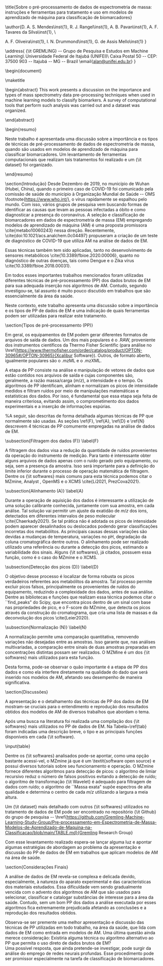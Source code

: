 \title{Sobre o pré-processamento de dados de espectrometria de massa: instruções e ferramentas para tratamento e uso em modelos de aprendizado de máquina para classificação de biomarcadores}

\author{D. A. S. Mendes\inst{1}, R. J. Rangel\inst{1}, A. B. Pavan\inst{1}, A. F. Tavares da Silva\inst{1}, \\ 

A. F. Oliveira\inst{1}, I. N. Drummond\inst{1}, G. de Assis Mello\inst{1} }

\address{ {\it GREMLING} -- Grupo de Pesquisa e Estudos em Machine Learning\\
Universidade Federal de Itajubá (UNIFEI)\\
  Caixa Postal 50 -- CEP: 37500 903 -- Itajubá -- MG -- Brazil
\email{alan@unifei.edu.br}
}

\begin{document} 

\maketitle

\begin{abstract}
This work presents a discussion on the importance and types of mass spectrometry data pre-processing techniques when used in machine learning models to classify biomarkers. A survey of computational tools that perform such analysis was carried out and a dataset was organized.

\end{abstract}
     
\begin{resumo}
  
  Neste trabalho é apresentada uma discussão sobre a importância e os tipos de técnicas de pré-processamento de dados de espectrometria de massa, quando são usados em modelos de aprendizado de máquina para classificar biomarcadores. Um levantamento de ferramentas computacionais que realizam tais tratamentos foi realizado e um {\it dataset} foi organizado.
  
  
 
  \end{resumo}

\section{Introdução}
 Desde Dezembro de 2019, no município de Wuhan (Hubei, China), quando o primeiro caso de COVID-19 foi comunicado pela comissão de saúde do município à Organização Mundial de Saúde -- OMS \footnote{https://www.who.int/}, o vírus rapidamente se espalhou pelo mundo. Com isso, vários grupos de pesquisa vem buscando formas de identificar as causas que levam as pessoas infectadas a óbito e como diagnosticar a presença do coronavírus. A seleção e classificação de biomarcadores em dados de espectrometria de massa (EM) empregando modelos de aprendizado de máquina (AM) é uma proposta promissora \cite{metabo10060243} nessa direção. Recentemente, \cite{doi:10.1021/acs.analchem.0c04497} propuseram a criação de um teste de diagnóstico de COVID-19 que utiliza AM na análise de dados de EM.
 
Essas técnicas também tem sido aplicadas, tanto no desenvolvimento de sensores metabólicos \cite{10.3389/fbioe.2020.00006}, quanto no diagnóstico de outras doenças, tais como Dengue e o Zika vírus \cite{10.3389/fbioe.2018.00031}.


Em todos esses importantes trabalhos mencionados foram utilizadas diferentes técnicas de pré-processamento (PP) dos dados brutos de EM para sua adequada inserção nos algoritmos de AM. Contudo, segundo investigou-se, tal assunto é muito pouco discutido em trabalhos que são essencialmente da área da saúde.

Neste contexto, este trabalho apresenta uma discussão sobre a importância e os tipos de PP de dados de EM e uma indicação de quais ferramentas podem ser utilizadas para realizar este tratamento.   




\section{Tipos de pré-processamento (PP)}


Em geral, os equipamentos de EM podem gerar diferentes formatos de arquivos de saída de dados. Um dos mais populares é o .RAW, proveniente dos instrumentos científicos da Thermo Fisher Scientific (para análise no \href{https://www.thermofisher.com/order/catalog/product/OPTON-30965#/OPTON-30965}{Xcalibur Software}). Outros, de formato aberto, igualmente populares são o .mzML e o .mzXML. 

A etapa de PP consiste na análise e manipulação de vetores de dados que estão contidos nos arquivos de saída e cujas componentes são, geralmente, a razão massa/carga ($m/z$), a intensidade e o tempo. Os algoritmos de PP identificam, alinham e normalizam os picos de intensidade medidos e filtram ruídos por meio de manipulações matemáticas e estatísticas dos dados. Por isso, é fundamental que essa etapa seja feita de maneira criteriosa, evitando assim, o comprometimento dos dados experimentais e a inserção de informações espúrias.

%A seguir, são descritas de forma detalhada algumas técnicas de  PP que normalmente são usadas.
As seções \ref{F}, \ref{A}, \ref{D} e \ref{N} descrevem 4 técnicas de PP comumente empregadas na análise de dados de EM.

\subsection{Filtragem dos dados (F)} \label{F}

A filtragem dos dados visa a redução da quantidade de ruídos provenientes da operação do instrumento de medição. Para tanto é interessante obter alguns arquivos de dados apenas com o ruído gerado pelo equipamento, ou seja, sem a presença da amostra. Isso será importante para a definição do limite inferior durante o processo de operação matemática de filtragem. Dentre os {\it softwares} mais comuns para esta técnica podemos citar o MZmine, Analyst , OpenMS e o XCMS \cite{Li2021, PrezCova2021}.


\subsection{Alinhamento (A)}
\label{A}

 Durante a operação de aquisição dos dados é interessante a utilização de uma solução calibrante conhecida, juntamente com sua amostra, em cada análise. Tal solução vai permitir um ajuste da exatidão de $m/z$ dos íons, detectados em diferentes intervalos de peso molecular \cite{Chaerkady2021}. Se tal prática não é adotada os picos de intensidade podem aparecer desalinhados ou deslocados podendo gerar classificações incorretas dos metabólitos. As principais causas dessas variações são devidas a mudanças de temperatura, variações no pH, degradação da coluna cromatográfica dentre outros. O alinhamento pode ser realizado utilizado uma referência ou durante a detecção dos picos, estimando a variabilidade dos sinais. Alguns {\it softwares}, já citados, possuem essa função, como é o caso do MZmine e o XCMS.

\subsection{Detecção dos picos (D)} \label{D}

O objetivo desse processo é localizar de forma robusta os picos verdadeiros referentes aos metabólitos da amostra. Tal processo permite excluir picos falsos, principalmente os provenientes de ruídos do equipamento, reduzindo a complexidade dos dados, antes de sua análise. Dentre as bibliotecas e funções que realizam essa técnica podemos citar o ``find\_peaks" do Scipy, que encontra picos dentro de um sinal com base nas propriedades de pico, e o F-score do MZmine, que detecta os picos através da construção do cromatograma, que cria uma lista de massas e da deconvolução dos picos \cite{Leier2020}.

\subsection{Normalização (N)}
\label{N}

A normalização permite uma comparação quantitativa, removendo variações não desejadas entre as amostras. Isso garante que, nas análises multivariadas, a comparação entre sinais de duas amostras preparadas em concentrações distintas possam ser realizados. O MZMine é um dos {\it softwares} mais utilizados para esta função.

Desta forma, pode-se observar o quão importante é a etapa de PP dos dados e como ela interfere diretamente na qualidade do dado que será inserido nos modelos de AM, afetando seu desempenho de maneira significativa. 



\section{Discussões}

A apresentação e o detalhamento das técnicas de PP dos dados de EM mostram-se cruciais para o entendimento e reprodução dos resultados obtidos dos modelos de AM de diversos trabalhos que abordam o tema. 

Após uma busca na literatura  foi realizada uma compilação dos {\it softwares} mais utilizados no PP de dados de EM. Na Tabela~\ref{tab} foram indicadas uma descrição breve, o tipo e as principais funções disponíveis em cada {\it software}. 

\input{table}
 

Dentre os {\it softwares} analisados pode-se apontar, como uma opção bastante acessí-vel, o MZmine já que é um \textit{software open source} e possui diversos tutoriais sobre seu funcionamento e operação. O MZmine  fornece diferentes algoritmos para detecção de picos: o algoritmo de limiar recursivo reduz o número de falsos positivos evitando a detecção de ruído; o algoritmo de transformação {\it Wavelet} é adequado para filtragem de dados com ruído; o algoritmo de ``Massa exata" supõe espectros de alta qualidade e determina o centro de cada $m/z$ utilizando a largura a meia altura.

Um {\it dataset} mais detalhado com outros {\it softwares} utilizados no tratamento de dados de EM pode ser encontrado no repositório {\it Github} do grupo de pesquisa -- \href{https://github.com/Gremling-Machine-Learning-Study-Group/Pre-processamento-em-Espectrometria-de-Massa-Modelos-de-Aprendizado-de-Maquina-na-Classificacao/blob/main/TABLE.md}{Gremling Research Group}

Com esse levantamento realizado espera-se lançar alguma luz e apontar algumas estratégias de abordagem ao problema da apresentação e discussão do PP de dados de EM em trabalhos que aplicam modelos de AM na área de saúde.





\section{Considerações Finais}


A análise de dados de EM revela-se complexa e delicada devido, especialmente, à natureza do aparato experimental e das características dos materiais estudados.  Essa dificuldade vem sendo gradualmente vencida com o advento dos algoritmos de AM que são usados para selecionar, classificar e catalogar substâncias de interesse para a área da saúde. Contudo, sem um bom PP dos dados a análise executada por esses algoritmos fica extremamente prejudicada afetando as conclusões e a reprodução dos resultados obtidos. 

Observa-se ser premente uma melhor apresentação e discussão das técnicas de PP utilizadas em todo trabalho, na área da saúde, que lida com dados de EM como entrada em modelos de AM.
Uma última questão ainda merece consideração: Existiria alguma técnica ou algoritmo alternativo ao PP que permita o uso direto de dados brutos de EM?  
Uma possível resposta, que ainda pretende-se investigar, pode surgir da análise do emprego de redes neurais profundas.
Esse procedimento pode ser promissor especialmente na tarefa de classificação de biomarcadores.
